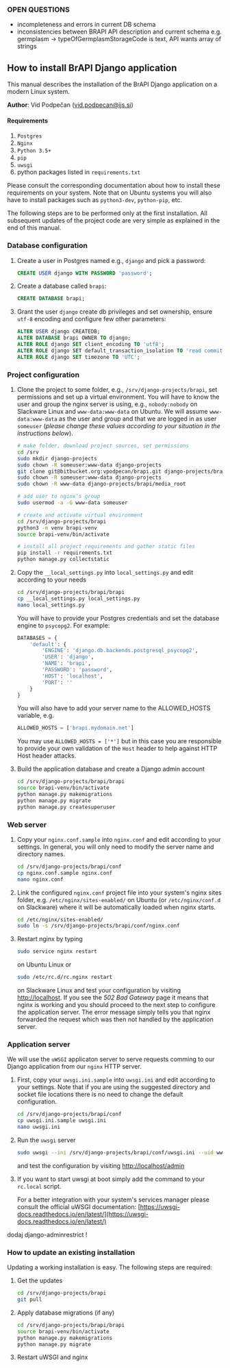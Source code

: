 

### OPEN QUESTIONS

-   incompleteness and errors in current DB schema
-   inconsistencies between BRAPI API description and current schema
e.g. germplasm -> typeOfGermplasmStorageCode is text, API wants array of strings

## How to install BrAPI Django application

This manual describes the installation of the BrAPI Django application on a modern Linux system.

**Author**: Vid Podpečan (vid.podpecan@ijs.si)


#### Requirements

1. `Postgres`
2. `Nginx`
3. `Python 3.5+`
4. `pip`
5. `uwsgi`
6.  python packages listed in `requirements.txt`

Please consult the corresponding documentation about how to install these requirements on your system. Note that on Ubuntu systems you will also have to install packages such as `python3-dev`, `python-pip`, etc.

The following steps are to be performed only at the first installation. All subsequent updates of the project code are very simple as explained in the end of this manual.


### Database configuration

1. Create a user in Postgres named e.g., `django` and pick a password:
    ```sql
    CREATE USER django WITH PASSWORD 'password';
    ```
2. Create a database called `brapi`:
    ```sql
    CREATE DATABASE brapi;
    ```
3. Grant the user `django` create db privileges and set ownership, ensure `utf-8` encoding and configure few other parameters:
    ```sql
    ALTER USER django CREATEDB;
    ALTER DATABASE brapi OWNER TO django;
    ALTER ROLE django SET client_encoding TO 'utf8';
    ALTER ROLE django SET default_transaction_isolation TO 'read committed';
    ALTER ROLE django SET timezone TO 'UTC';
    ```

### Project configuration

1.  Clone the project to some folder, e.g., `/srv/django-projects/brapi`, set permissions and set up a virtual environment. You will have to know the user and group the nginx server is using, e.g., `nobody:nobody` on Slackware Linux and `www-data:www-data` on Ubuntu. We will assume `www-data:www-data` as the user and group and that we are logged in as user `someuser` (*please change these values according to your situation in the instructions below*).

    ```sh
    # make folder, download project sources, set permissions
    cd /srv
    sudo mkdir django-projects
    sudo chown -R someuser:www-data django-projects
    git clone git@bitbucket.org:vpodpecan/brapi.git django-projects/brapi
    sudo chown -R someuser:www-data django-projects
    sudo chown -R www-data django-projects/brapi/media_root

    # add user to nginx's group
    sudo usermod -a -G www-data someuser

    # create and activate virtual environment
    cd /srv/django-projects/brapi
    python3 -m venv brapi-venv
    source brapi-venv/bin/activate

    # install all project requirements and gather static files
    pip install -r requirements.txt
    python manage.py collectstatic
    ```

2.  Copy the `__local_settings.py` into `local_settings.py` and edit according to your needs
    ```sh
    cd /srv/django-projects/brapi/brapi
    cp __local_settings.py local_settings.py
    nano local_settings.py
    ```
    You will have to provide your Postgres credentials and set the database engine to `psycopg2`. For example:

    ```python
    DATABASES = {
        'default': {
            'ENGINE': 'django.db.backends.postgresql_psycopg2',
            'USER': 'django',
            'NAME': 'brapi',
            'PASSWORD': 'password',
            'HOST': 'localhost',
            'PORT': ''
        }
    }
    ```

    You will also have to add your server name to the ALLOWED_HOSTS variable, e.g.
    ```python
    ALLOWED_HOSTS = ['brapi.mydomain.net']
    ```
    You may use `ALLOWED_HOSTS = ['*']` but in this case you are responsible to provide your own validation of the `Host` header to help against HTTP Host header attacks.

3.  Build the application database and create a Django admin account
    ```sh
    cd /srv/django-projects/brapi/brapi
    source brapi-venv/bin/activate
    python manage.py makemigrations
    python manage.py migrate
    python manage.py createsuperuser
    ```


### Web server

1.  Copy your `nginx.conf.sample` into `nginx.conf` and edit according to your settings. In general, you will only need to modify the server name and directory names.
    ```sh
    cd /srv/django-projects/brapi/conf
    cp nginx.conf.sample nginx.conf
    nano nginx.conf
    ```

2.  Link the configured `nginx.conf` project file into your system's nginx sites folder, e.g. `/etc/nginx/sites-enabled/` on Ubuntu (or `/etc/nginx/conf.d` on Slackware) where it will be automatically loaded when nginx starts.
    ```sh
    cd /etc/nginx/sites-enabled/
    sudo ln -s /srv/django-projects/brapi/conf/nginx.conf
    ```

3.  Restart nginx by typing
    ```sh
    sudo service nginx restart
    ```
    on Ubuntu Linux or
    ```sh
    sudo /etc/rc.d/rc.nginx restart
    ```
    on Slackware Linux and test your configuration by visiting [http://localhost](http://localhost).
    If you see the *502 Bad Gateway* page it means that nginx is working and you should proceed to the next step to configure the application server. The error message simply tells you that nginx forwarded the request which was then not handled by the application server.


### Application server

We will use the `uWSGI` applicaton server to serve requests comming to our Django application from our `nginx` HTTP server.

1.  First, copy your `uwsgi.ini.sample` into `uwsgi.ini` and edit according to your settings. Note that if you are using the suggested directory and socket file locations there is no need to change the default configuration.
    ```sh
    cd /srv/django-projects/brapi/conf
    cp uwsgi.ini.sample uwsgi.ini
    nano uwsgi.ini
    ```

2.  Run the `uwsgi` server
    ```sh
    sudo uwsgi --ini /srv/django-projects/brapi/conf/uwsgi.ini --uid www-data --gid www-data
    ```
    and test the configuration by visiting [http://localhost/admin](http://localhost/admin)

3.  If you want to start uwsgi at boot simply add the command to your `rc.local` script.

    For a better integration with your system's services manager please consult the official uWSGI documentation: [https://uwsgi-docs.readthedocs.io/en/latest/](https://uwsgi-docs.readthedocs.io/en/latest/)



dodaj django-adminrestrict !

### How to update an existing installation

Updating a working installation is easy. The following steps are required:

1.  Get the updates
    ```sh
    cd /srv/django-projects/brapi
    git pull
    ```
2.  Apply database migrations (if any)
    ```sh
    cd /srv/django-projects/brapi/brapi
    source brapi-venv/bin/activate
    python manage.py makemigrations
    python manage.py migrate
    ```

3.  Restart uWSGI and nginx

